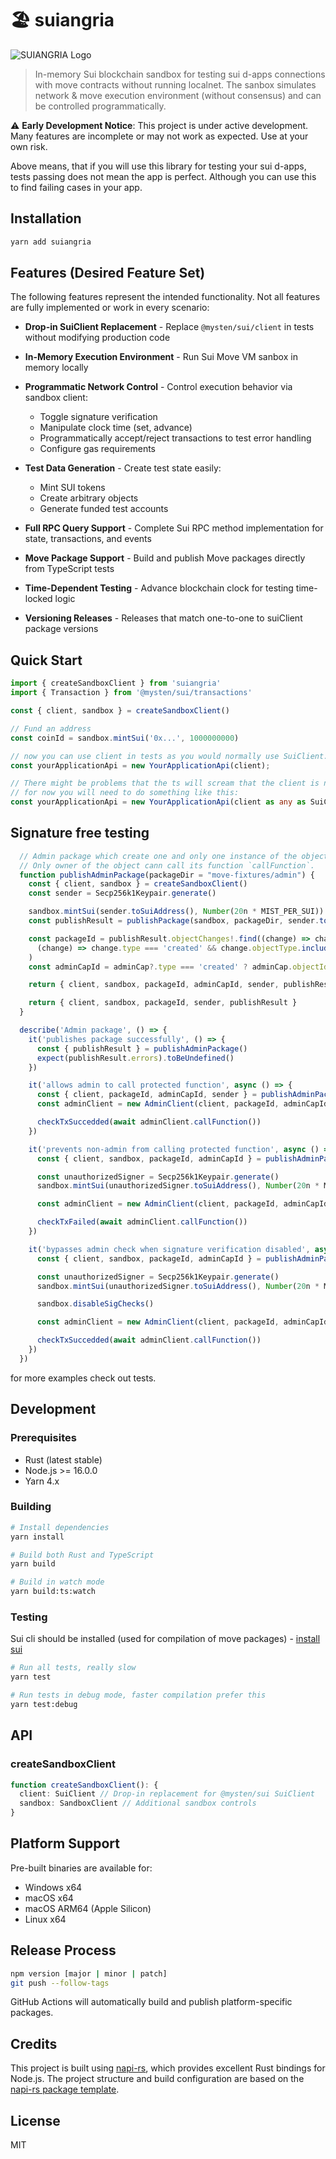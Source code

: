 # 🏖️ suiangria

![SUIANGRIA Logo](assets/logo.png)

> In-memory Sui blockchain sandbox for testing sui d-apps connections with move contracts without running localnet.
> The sanbox simulates network & move execution environment (without consensus) and can be controlled programmatically.

⚠️ **Early Development Notice**: This project is under active development. Many features are incomplete or may not work as expected. Use at your own risk.

Above means, that if you will use this library for testing your sui d-apps, tests passing does not mean the app is perfect. Although you can use this to find failing cases in your app.

## Installation

```bash
yarn add suiangria
```

## Features (Desired Feature Set)

The following features represent the intended functionality. Not all features are fully implemented or work in every scenario:

- **Drop-in SuiClient Replacement** - Replace `@mysten/sui/client` in tests without modifying production code

- **In-Memory Execution Environment** - Run Sui Move VM sanbox in memory locally

- **Programmatic Network Control** - Control execution behavior via sandbox client:
  - Toggle signature verification
  - Manipulate clock time (set, advance)
  - Programmatically accept/reject transactions to test error handling
  - Configure gas requirements

- **Test Data Generation** - Create test state easily:
  - Mint SUI tokens
  - Create arbitrary objects
  - Generate funded test accounts

- **Full RPC Query Support** - Complete Sui RPC method implementation for state, transactions, and events

- **Move Package Support** - Build and publish Move packages directly from TypeScript tests

- **Time-Dependent Testing** - Advance blockchain clock for testing time-locked logic

- **Versioning Releases** - Releases that match one-to-one to suiClient package versions

## Quick Start

```typescript
import { createSandboxClient } from 'suiangria'
import { Transaction } from '@mysten/sui/transactions'

const { client, sandbox } = createSandboxClient()

// Fund an address
const coinId = sandbox.mintSui('0x...', 1000000000)

// now you can use client in tests as you would normally use SuiClient.
const yourApplicationApi = new YourApplicationApi(client);

// There might be problems that the ts will scream that the client is not compatible to expected.
// for now you will need to do something like this:
const yourApplicationApi = new YourApplicationApi(client as any as SuiClient);
```

## Signature free testing

```typescript
  // Admin package which create one and only one instance of the object AdminCap.
  // Only owner of the object cann call its function `callFunction`.
  function publishAdminPackage(packageDir = "move-fixtures/admin") {
    const { client, sandbox } = createSandboxClient()
    const sender = Secp256k1Keypair.generate()

    sandbox.mintSui(sender.toSuiAddress(), Number(20n * MIST_PER_SUI))
    const publishResult = publishPackage(sandbox, packageDir, sender.toSuiAddress())

    const packageId = publishResult.objectChanges!.find((change) => change.type === 'published')!.packageId const adminCap = const adminCap = publishResult.objectChanges!.find(
      (change) => change.type === 'created' && change.objectType.includes('AdminCap'),
    )
    const adminCapId = adminCap?.type === 'created' ? adminCap.objectId : ''

    return { client, sandbox, packageId, adminCapId, sender, publishResult }

    return { client, sandbox, packageId, sender, publishResult }
  }

  describe('Admin package', () => {
    it('publishes package successfully', () => {
      const { publishResult } = publishAdminPackage()
      expect(publishResult.errors).toBeUndefined()
    })

    it('allows admin to call protected function', async () => {
      const { client, packageId, adminCapId, sender } = publishAdminPackage()
      const adminClient = new AdminClient(client, packageId, adminCapId, sender)

      checkTxSuccedded(await adminClient.callFunction())
    })

    it('prevents non-admin from calling protected function', async () => {
      const { client, sandbox, packageId, adminCapId } = publishAdminPackage()

      const unauthorizedSigner = Secp256k1Keypair.generate()
      sandbox.mintSui(unauthorizedSigner.toSuiAddress(), Number(20n * MIST_PER_SUI))

      const adminClient = new AdminClient(client, packageId, adminCapId, unauthorizedSigner)

      checkTxFailed(await adminClient.callFunction())
    })

    it('bypasses admin check when signature verification disabled', async () => {
      const { client, sandbox, packageId, adminCapId } = publishAdminPackage()

      const unauthorizedSigner = Secp256k1Keypair.generate()
      sandbox.mintSui(unauthorizedSigner.toSuiAddress(), Number(20n * MIST_PER_SUI))

      sandbox.disableSigChecks()

      const adminClient = new AdminClient(client, packageId, adminCapId, unauthorizedSigner)

      checkTxSuccedded(await adminClient.callFunction())
    })
  })
```

for more examples check out tests.

## Development

### Prerequisites

- Rust (latest stable)
- Node.js >= 16.0.0
- Yarn 4.x

### Building

```bash
# Install dependencies
yarn install

# Build both Rust and TypeScript
yarn build

# Build in watch mode
yarn build:ts:watch
```

### Testing

Sui cli should be installed (used for compilation of move packages) - [install sui](https://docs.sui.io/guides/developer/getting-started/sui-install)

```bash
# Run all tests, really slow
yarn test

# Run tests in debug mode, faster compilation prefer this
yarn test:debug
```

## API

### createSandboxClient

```typescript
function createSandboxClient(): {
  client: SuiClient // Drop-in replacement for @mysten/sui SuiClient
  sandbox: SandboxClient // Additional sandbox controls
}
```

## Platform Support

Pre-built binaries are available for:

- Windows x64
- macOS x64
- macOS ARM64 (Apple Silicon)
- Linux x64

## Release Process

```bash
npm version [major | minor | patch]
git push --follow-tags
```

GitHub Actions will automatically build and publish platform-specific packages.

## Credits

This project is built using [napi-rs](https://github.com/napi-rs/napi-rs), which provides excellent Rust bindings for Node.js. The project structure and build configuration are based on the [napi-rs package template](https://github.com/napi-rs/package-template).

## License

MIT
